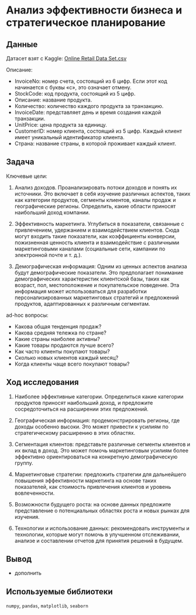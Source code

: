 # Анализ эффективности бизнеса и стратегическое планирование

## Данные
Датасет взят с Kaggle: [Online Retail Data Set.csv](https://www.kaggle.com/datasets/ishanshrivastava28/tata-online-retail-dataset/data)

Описание:
- InvoiceNo: номер счета, состоящий из 6 цифр. Если этот код начинается с буквы «c», это означает отмену.
- StockCode: код продукта, состоящий из 5 цифр.
- Описание: название продукта.
- Количество: количество каждого продукта за транзакцию.
- InvoiceDate: представляет день и время создания каждой транзакции.
- UnitPrice: цена продукта за единицу.
- CustomerID: номер клиента, состоящий из 5 цифр. Каждый клиент имеет уникальный идентификатор клиента.
- Страна: название страны, в которой проживает каждый клиент.

## Задача
Ключевые цели:

1. Анализ доходов. Проанализировать потоки доходов и понять их источники. Это включает в себя изучение различных аспектов, таких как категории продуктов, сегменты клиентов, каналы продаж и географические регионы. Определить, какие области приносят наибольший доход компании.

2. Эффективность маркетинга. Углубиться в показатели, связанные с привлечением, удержанием и взаимодействием клиентов. Сюда могут входить такие показатели, как коэффициенты конверсии, пожизненная ценность клиента и взаимодействие с различными маркетинговыми каналами (социальные сети, кампании по электронной почте и т. д.).
  
3. Демографическая информация: Одним из ценных аспектов анализа будут демографические показатели. Это предполагает понимание демографических характеристик клиентской базы, таких как возраст, пол, местоположение и покупательское поведение. Эта информация может использоваться для разработки персонализированных маркетинговых стратегий и предложений продуктов, адаптированных к различным сегментам.

ad-hoc вопросы:

- Какова общая тенденция продаж?
- Какова средняя тележка по стране?
- Какие страны наиболее активны?
- Какие товары продаются лучше всего?
- Как часто клиенты покупают товары?
- Сколько новых клиентов каждый месяц?
- Когда клиенты чаще всего покупают товары?
  
## Ход исследования

1. Наиболее эффективные категории. Определиться какие категории продуктов приносят наибольший доход, и предложите сосредоточиться на расширении этих предложений.

2. Географическая информация: продемонстрировать регионы, где доходы особенно высоки. Это может привести к усилиям по стратегическому расширению в этих областях.

3. Сегментация клиентов: представьте различные сегменты клиентов и их вклад в доход. Это может помочь маркетинговым усилиям более эффективно ориентироваться на конкретную демографическую группу.

4. Маркетинговые стратегии: предложить стратегии для дальнейшего повышения эффективности маркетинга на основе таких показателей, как стоимость привлечения клиентов и уровень вовлеченности.

5. Возможности будущего роста: на основе данных предложите представление о потенциальных областях роста и новых рынках для изучения.

6. Технологии и использование данных: рекомендовать инструменты и технологии, которые могут помочь в улучшенном отслеживании, анализе и составлении отчетов для принятия решений в будущем.



## Вывод

 - дополнить

## Используемые библиотеки
`numpy`, `pandas`, `matplotlib`, `seaborn`
